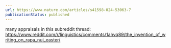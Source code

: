 ```yaml
---
url: https://www.nature.com/articles/s41598-024-53063-7
publicationStatus: published
---
```


many appraisals in this subreddit thread: https://www.reddit.com/r/linguistics/comments/1ahvq89/the_invention_of_writing_on_rapa_nui_easter/